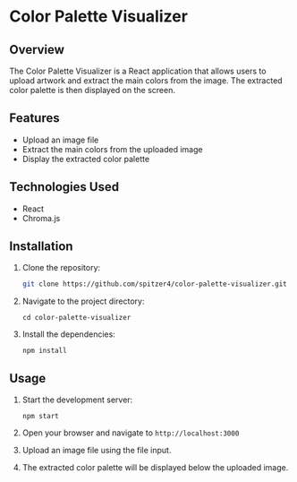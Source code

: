 # Color Palette Visualizer

## Overview

The Color Palette Visualizer is a React application that allows users to upload artwork and extract the main colors from the image. The extracted color palette is then displayed on the screen.

## Features

- Upload an image file
- Extract the main colors from the uploaded image
- Display the extracted color palette

## Technologies Used

- React
- Chroma.js

## Installation

1. Clone the repository:
   ```bash
   git clone https://github.com/spitzer4/color-palette-visualizer.git
   ```

2. Navigate to the project directory:
	```
	cd color-palette-visualizer
	```

3. Install the dependencies:
	```
	npm install
	```

## Usage
1. Start the development server:
	```
	npm start
	```

2. Open your browser and navigate to `http://localhost:3000`

3. Upload an image file using the file input.

4. The extracted color palette will be displayed below the uploaded image.
